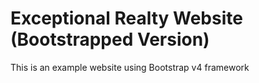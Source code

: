 # Exceptional Realty Website (Bootstrapped Version)

This is an example website using Bootstrap v4 framework
